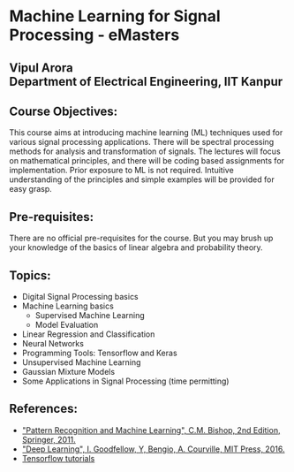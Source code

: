# Machine Learning for Signal Processing - eMasters

## Vipul Arora <br> Department of Electrical Engineering, IIT Kanpur

## Course Objectives:
  This course aims at introducing machine learning (ML) techniques used for various signal
  processing applications. There will be spectral processing methods 
  for analysis and transformation of signals. The lectures will
  focus on mathematical principles, and there will be coding based
  assignments for implementation. Prior exposure to ML is not
  required. Intuitive understanding of the principles and simple examples will be provided for easy grasp.

## Pre-requisites:
There are no official pre-requisites for the course. But you may brush up your knowledge of the basics of linear algebra and probability theory.

## Topics:

- Digital Signal Processing basics
- Machine Learning basics
  - Supervised Machine Learning
  - Model Evaluation
- Linear Regression and Classification
- Neural Networks
- Programming Tools: Tensorflow and Keras
- Unsupervised Machine Learning
- Gaussian Mixture Models
- Some Applications in Signal Processing (time permitting)


## References:

  - ["Pattern Recognition and Machine Learning", C.M. Bishop, 2nd Edition, Springer, 2011.](https://www.microsoft.com/en-us/research/uploads/prod/2006/01/Bishop-Pattern-Recognition-and-Machine-Learning-2006.pdf)
  - ["Deep Learning", I. Goodfellow, Y, Bengio, A. Courville, MIT Press, 2016.](https://www.deeplearningbook.org/)
  - [Tensorflow tutorials](https://www.tensorflow.org/tutorials/)

